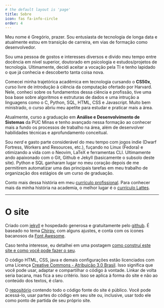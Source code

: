 ```yaml
---
# the default layout is 'page'
title: Sobre
icon: fas fa-info-circle
order: 4
---
```


Meu nome é Gregório, prazer. Sou entusiasta de tecnologia de longa data e
atualmente estou em transição de carreira, em vias de formação como
desenvolvedor.

Sou uma pessoa de gostos e interesses diversos e divido meu tempo entre
docência em nível superior, doutorado em psicologia e estudos/projetos de
tecnologia. Ultimamente, decidi aceitar a vocação pela TI e tenho lapidado o
que já conhecia e descoberto tanta coisa nova.

Comecei minha trajetórica acadêmica em tecnologia cursando o **CS50x**, curso livre
de introdução à ciência da computação ofertado por Harvard. Nele, conheci sobre
os fundamentos dessa ciência e profissão, tive uma boa base sobre algoritmos e
estruturas de dados e uma intrução a linguagens como o C, Python, SQL, HTML,
CSS e Javascript. Muito bem ministrado, o curso abriu meu apetite para estudar
e praticar mais a área.

Atualmente, curso a graduação em **Análise e Desenvolvimento de Sistemas** da PUC Minas e tenho avançado nessa formação ao conhecer mais a fundo os processos de trabalho na área, além de desenvolver habilidades técnicas e aprofundamento conceitual.


Sou <i>nerd</i> e gasto parte considerável do meu tempo com jogos indie (Dwarf
Fortress, Workers and Resources, etc.), fuçando no Linux (Fedora) e otimizando a
vida com o Neovim, LaTeX e ferramentas CLI. Ultimamente ando apaixonado com o Git, Github e Jekyll
(basicamente o subsolo deste site). Python e SQL ganharam lugar no meu coração
depois de me permitirem automatizar uma das principais tarefas em meu trabalho de organização dos estágios de um curso de graduação.

Conto mais dessa história em meu <a href="/curriculo/"> currículo
  profissional</a>. Para conhecer mais da minha história na academia, o melhor
lugar é o <a href="http://lattes.cnpq.br/4829704775011944">currículo
  Lattes</a>. 

---

# O site

Criado com <a href="http://jekyllrb.com/">jekyll</a> e hospedado generosa e
gratuitamente pelo <a href="https://github.com">github</a>. É baseado no tema
<a href="https://github.com/cotes2020/jekyll-theme-chirpy">Chirpy</a>, com
alguns ajustes, e conta com os ícones bacanosos da <a href="http://fontawesome.io/">Font Awesome</a>.

Caso tenha interesse, eu detalhei em uma postagem <a
  href="/posts/como-fiz-meu-site-com-jekyll-e-github-pages">como construí este
  site e como você pode fazer o seu</a>.

<p>O código HTML, CSS, java e demais configurações estão licenciados com uma
  Licença <a rel="license"
    href="http://creativecommons.org/licenses/by/3.0/br/">Creative Commons -
    Atribuição 3.0 Brasil</a>. Isso significa que você pode usar, adaptar e
  compartilhar o código à vontade. Linkar de volta seria bacana, mas fica a seu
  critério. Isso se aplica à forma do site e não ao conteúdo dos textos, é
  claro. </p>

<p>O <a href="https://github.com/ggio/ggio.github.io">repositório</a> contendo
  todo o código fonte do site é público. Você pode acessá-lo, usar partes do
  código em seu site ou, inclusive, usar todo ele como ponto de partida de seu
  próprio site.</p>
